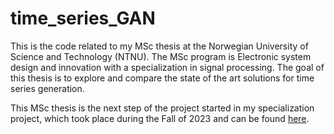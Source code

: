 # time_series_GAN
This is the code related to my MSc thesis at the Norwegian University of Science and Technology (NTNU). The MSc program is Electronic system design and innovation with a specialization in signal processing. The goal of this thesis is to explore and compare the state of the art solutions for time series generation.

This MSc thesis is the next step of the project started in my specialization project, which took place during the Fall of 2023 and can be found [here](https://github.com/fredrikSveen/time_series_gan_project).
